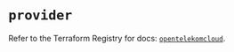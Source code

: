 # `provider`

Refer to the Terraform Registry for docs: [`opentelekomcloud`](https://registry.terraform.io/providers/opentelekomcloud/opentelekomcloud/1.36.50/docs).

